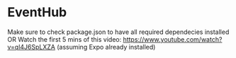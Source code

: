# EventHub

Make sure to check package.json to have all required dependecies installed OR Watch the first 5 mins of this video: https://www.youtube.com/watch?v=ql4J6SpLXZA (assuming Expo already installed)


